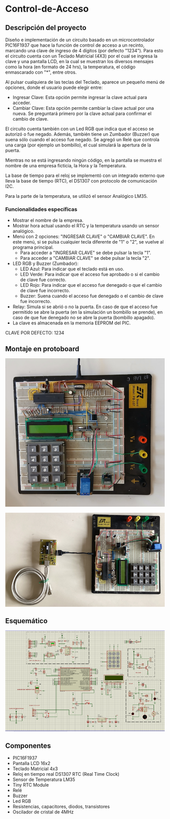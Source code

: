 # Control-de-Acceso

## Descripción del proyecto

Diseño e implementación de un circuito basado en un microcontrolador PIC16F1937 que hace la función de control de acceso a un recinto, marcando una clave de ingreso de 4 dígitos (por defecto "1234"). 
Para esto el circuito cuenta con un Teclado Matricial (4X3) por el cual se ingresa la clave y una pantalla LCD, en la cual se muestran los diversos mensajes como la hora (en formato de 24 hrs), la temperatura, el código enmascarado con "*", entre otros.

Al pulsar cualquiera de las teclas del Teclado, aparece un pequeño menú de opciones, donde el usuario puede elegir entre:
-	Ingresar Clave: Esta opción permite ingresar la clave actual para acceder. 
-	Cambiar Clave: Esta opción permite cambiar la clave actual por una nueva. Se preguntará primero por la clave actual para confirmar el cambio de clave.

El circuito cuenta también con un Led RGB que indica que el acceso se autorizó o fue negado. Además, también tiene un Zumbador (Buzzer) que suena sólo cuando el acceso fue negado. Se agregó un Relé que controla una carga (por ejemplo un bombillo), el cual simulará la apertura de la puerta.

Mientras no se está ingresando ningún código, en la pantalla se muestra el nombre de una empresa ficticia, la Hora y la Temperatura.

La base de tiempo para el reloj se implementó con un integrado externo que lleva la base de tiempo (RTC), el DS1307 con protocolo de comunicación I2C.

Para la parte de la temperatura, se utilizó el sensor Analógico LM35.

### Funcionalidades específicas

- Mostrar el nombre de la empresa.
- Mostrar hora actual usando el RTC y la temperatura usando un sensor analógico.
- Menú con 2 opciones: "INGRESAR CLAVE" o "CAMBIAR CLAVE". En este menú, si se pulsa cualquier tecla diferente de "1" o "2", se vuelve al programa principal.
    - Para acceder a "INGRESAR CLAVE" se debe pulsar la tecla "1".
    - Para acceder a "CAMBIAR CLAVE" se debe pulsar la tecla "2".
- LED RGB y Buzzer (Zumbador): 
    - LED Azul: Para indicar que el teclado está en uso. 
    - LED Verde: Para indicar que el acceso fue aprobado o si el cambio de clave fue correcto.
    - LED Rojo: Para indicar que el acceso fue denegado o que el cambio de clave fue incorrecto.
    - Buzzer: Suena cuando el acceso fue denegado o el cambio de clave fue incorrecto.
- Relay: Simula si se abrió o no la puerta. En caso de que el acceso fue permitido se abre la puerta (en la simulación un bombillo se prende), en caso de que fue denegado no se abre la puerta (bombillo apagado).
- La clave es almacenada en la memoria EEPROM del PIC.

CLAVE POR DEFECTO: 1234

## Montaje en protoboard

![alt text](./Imagenes/Montaje-protoboard-circuito.jpeg)

![alt text](./Imagenes/montaje_protoboard_con_programador.PNG)

## Esquemático

![alt text](./Imagenes/esquematico.PNG)

## Componentes
- PIC16F1937
- Pantalla LCD 16x2
- Teclado Matricial 4x3
- Reloj en tiempo real DS1307 RTC (Real Time Clock)
- Sensor de Temperatura LM35
- Tiny RTC Module
- Relé
- Buzzer
- Led RGB
- Resistencias, capacitores, diodos, transistores
- Oscilador de cristal de 4MHz